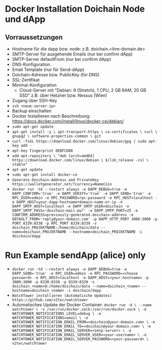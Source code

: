 # Docker Installation Doichain Node und dApp
## Vorraussetzungen
- Hostname für die dapp bzw. node: z.B. doichain.<ihre-domain.de>
- SMTP-Server für ausgehende Emails (nur bei confirm dApp) 
- SMTP-Server defaultFrom (nur bei confirm dApp) 
- DNS-Konfiguration. 
- Email Template (nur für Send-dApp)
- Doichain-Adresse bzw. PublicKey (für DNS)
- SSL-Zertifikat
- Minimal-Konfiguration
    - Cloud-Server mit "Debian: 9 (Stretch), 1 CPU, 2 GB RAM, 20 GB SSD" z.B. über Hetzner bzw. Nessus (Wien)
- Zugang über SSH-Key
- ``ssh <neue-server-ip>``
- Backup einschalten
- Docker Installieren nach Beschreibung: https://docs.docker.com/install/linux/docker-ce/debian/
- ``sudo apt-get update``
- ``apt-get install -y \
     apt-transport-https \
     ca-certificates \
     curl \
     gnupg2 \
     software-properties-common \
     git``
- ``curl -fsSL https://download.docker.com/linux/debian/gpg | sudo apt-key add -``
- ``apt-key fingerprint 0EBFCD88``
- ``add-apt-repository \
   "deb [arch=amd64] https://download.docker.com/linux/debian \
   $(lsb_release -cs) \
   stable"``
- ``apt-get update``
- ``sudo apt-get install docker-ce``
- ``Generate Doichain-Address and PrivateKey https://walletgenerator.net/?currency=NameCoin ``
- ``docker run -td --restart always -e DAPP_DEBUG=true -e DAPP_CONFIRM='true' -e DAPP_VERIFY='true' -e DAPP_SEND='true' -e RPC_USER=admin -e RPC_PASSWORD=rpc-password -e RPC_HOST=localhost -e DAPP_HOST=your-dapp-hostname+domain-name-or-ip -e DAPP_SMTP_HOST=localhost -e DAPP_SMTP_USER=doichain -e DAPP_SMTP_PASS='doichain-mail-pw!' -e DAPP_SMTP_PORT=25 -e CONFIRM_ADDRESS=previously-generated-doichain-address -e DEFAULT_FROM='reply@your-domain.com' -p DAPP_HTTP_PORT 3000:3000 -p PORT 8339:8338 -p RPC_PORT 8339:8339 -v doichain_PROJEKTNAME:/home/doichain/data --name=doichain_PROJEKTNAME --hostname=doichain_PROJEKTNAME -i doichain/dapp``
# Run Example sendApp (alice) only
- ``docker run -td --restart always -e DAPP_DEBUG=true -e DAPP_SEND='true' -e RPC_USER=admin -e RPC_PASSWORD=<choose password> -e RPC_HOST=localhost -e DAPP_HOST=<your-hostname> -p 3000:3000 -p 8338:8338 -p 8339:8339 -v doichain_<name>@:/home/doichain/data --name=doichain_<name> --hostname=doichain_<name> -i doichain/dapp``
- ``WatchTower installieren (Automatische Updates)  https://github.com/v2tec/watchtower``
- Automatisches Update der Docker Container: ``docker run -d \
  --name watchtower \
  -v /var/run/docker.sock:/var/run/docker.sock \
  -e WATCHTOWER_NOTIFICATIONS_LEVEL=debug \
  -e WATCHTOWER_NOTIFICATIONS=email \
  -e WATCHTOWER_NOTIFICATION_EMAIL_FROM=<doichain@your-domain.com> \
  -e WATCHTOWER_NOTIFICATION_EMAIL_TO=<doichain@your-domain.com> \
  -e WATCHTOWER_NOTIFICATION_EMAIL_SERVER=<smtp-server> \
  -e WATCHTOWER_NOTIFICATION_EMAIL_SERVER_USER=<your-username> \
  -e WATCHTOWER_NOTIFICATION_EMAIL_SERVER_PASSWORD=<your-password> \
  v2tec/watchtower``